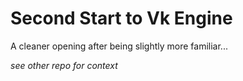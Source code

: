 # Second Start to Vk Engine

A cleaner opening after being slightly more familiar...

*see other repo for context*
